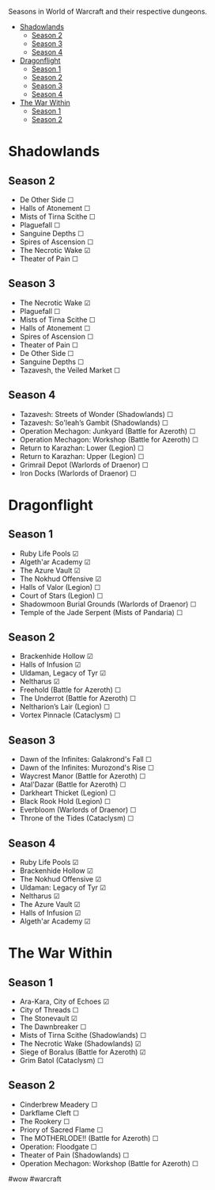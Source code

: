 
Seasons in World of Warcraft and their respective dungeons.

- [Shadowlands](#shadowlands)
  - [Season 2](#season-2)
  - [Season 3](#season-3)
  - [Season 4](#season-4)
- [Dragonflight](#dragonflight)
  - [Season 1](#season-1)
  - [Season 2](#season-2-1)
  - [Season 3](#season-3-1)
  - [Season 4](#season-4-1)
- [The War Within](#the-war-within)
  - [Season 1](#season-1-1)
  - [Season 2](#season-2-2)


# Shadowlands

## Season 2
- De Other Side ☐
- Halls of Atonement ☐
- Mists of Tirna Scithe ☐
- Plaguefall ☐
- Sanguine Depths ☐
- Spires of Ascension ☐
- The Necrotic Wake ☑︎
- Theater of Pain ☐

## Season 3
- The Necrotic Wake ☑︎
- Plaguefall ☐
- Mists of Tirna Scithe ☐
- Halls of Atonement ☐
- Spires of Ascension ☐
- Theater of Pain ☐
- De Other Side ☐
- Sanguine Depths ☐
- Tazavesh, the Veiled Market ☐

## Season 4
- Tazavesh: Streets of Wonder (Shadowlands) ☐
- Tazavesh: So'leah’s Gambit (Shadowlands) ☐
- Operation Mechagon: Junkyard (Battle for Azeroth) ☐
- Operation Mechagon: Workshop (Battle for Azeroth) ☐
- Return to Karazhan: Lower (Legion) ☐
- Return to Karazhan: Upper (Legion) ☐
- Grimrail Depot (Warlords of Draenor) ☐
- Iron Docks (Warlords of Draenor) ☐

# Dragonflight

## Season 1
- Ruby Life Pools ☑︎
- Algeth'ar Academy ☑︎
- The Azure Vault ☑︎
- The Nokhud Offensive ☑︎
- Halls of Valor (Legion) ☐
- Court of Stars (Legion) ☐
- Shadowmoon Burial Grounds (Warlords of Draenor) ☐
- Temple of the Jade Serpent (Mists of Pandaria) ☐

## Season 2
- Brackenhide Hollow ☑︎
- Halls of Infusion ☑︎
- Uldaman, Legacy of Tyr ☑︎
- Neltharus ☑︎
- Freehold (Battle for Azeroth) ☐
- The Underrot (Battle for Azeroth) ☐
- Neltharion’s Lair (Legion) ☐
- Vortex Pinnacle (Cataclysm) ☐

## Season 3
- Dawn of the Infinites: Galakrond's Fall ☐
- Dawn of the Infinites: Murozond's Rise ☐
- Waycrest Manor (Battle for Azeroth) ☐
- Atal'Dazar (Battle for Azeroth) ☐
- Darkheart Thicket (Legion) ☐
- Black Rook Hold (Legion) ☐
- Everbloom (Warlords of Draenor) ☐
- Throne of the Tides (Cataclysm) ☐ 

## Season 4
- Ruby Life Pools ☑︎
- Brackenhide Hollow ☑︎
- The Nokhud Offensive ☑︎
- Uldaman: Legacy of Tyr ☑︎
- Neltharus ☑︎
- The Azure Vault ☑︎
- Halls of Infusion ☑︎
- Algeth'ar Academy ☑︎

# The War Within

## Season 1
- Ara-Kara, City of Echoes ☑︎
- City of Threads ☐
- The Stonevault ☑︎
- The Dawnbreaker ☐
- Mists of Tirna Scithe (Shadowlands) ☐
- The Necrotic Wake (Shadowlands) ☑︎
- Siege of Boralus (Battle for Azeroth) ☑︎
- Grim Batol (Cataclysm) ☐

## Season 2
- Cinderbrew Meadery ☐
- Darkflame Cleft ☐
- The Rookery ☐
- Priory of Sacred Flame ☐
- The MOTHERLODE!! (Battle for Azeroth) ☐
- Operation: Floodgate ☐
- Theater of Pain (Shadowlands) ☐
- Operation Mechagon: Workshop (Battle for Azeroth) ☐



#wow #warcraft